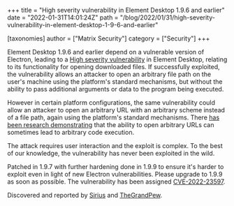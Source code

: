 +++
title = "High severity vulnerability in Element Desktop 1.9.6 and earlier"
date = "2022-01-31T14:01:24Z"
path = "/blog/2022/01/31/high-severity-vulnerability-in-element-desktop-1-9-6-and-earlier"

[taxonomies]
author = ["Matrix Security"]
category = ["Security"]
+++

Element Desktop 1.9.6 and earlier depend on a vulnerable version of Electron, leading to a [High severity vulnerability](https://github.com/vector-im/element-desktop/security/advisories/GHSA-mjrg-9f8r-h3m7) in Element Desktop, relating to its functionality for opening downloaded files. If successfully exploited, the vulnerability allows an attacker to open an arbitrary file path on the user's machine using the platform's standard mechanisms, but without the ability to pass additional arguments or data to the program being executed.

However in certain platform configurations, the same vulnerability could allow an attacker to open an arbitrary URL with an arbitrary scheme instead of a file path, again using the platform's standard mechanisms. There [has been research demonstrating](https://positive.security/blog/url-open-rce) that the ability to open arbitrary URLs can sometimes lead to arbitrary code execution.

The attack requires user interaction and the exploit is complex. To the best of our knowledge, the vulnerability has never been exploited in the wild.

Patched in 1.9.7 with further hardening done in 1.9.9 to ensure it's harder to exploit even in light of new Electron vulnerabilities. Please upgrade to 1.9.9 as soon as possible. The vulnerability has been assigned [CVE-2022-23597](https://cve.mitre.org/cgi-bin/cvename.cgi?name=CVE-2022-23597).

Discovered and reported by [Sirius](https://github.com/msrkp) and [TheGrandPew](https://github.com/TheGrandPew).
